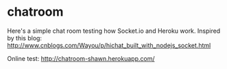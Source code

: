 # chatroom
Here's a simple chat room testing how Socket.io and Heroku work.
Inspired by this blog:
  http://www.cnblogs.com/Wayou/p/hichat_built_with_nodejs_socket.html

Online test: http://chatroom-shawn.herokuapp.com/
